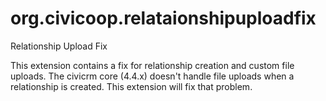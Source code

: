 # org.civicoop.relataionshipuploadfix
Relationship Upload Fix

This extension contains a fix for relationship creation and custom file uploads. The civicrm core (4.4.x) doesn't handle file uploads when a relationship is created. This extension will fix that problem.
